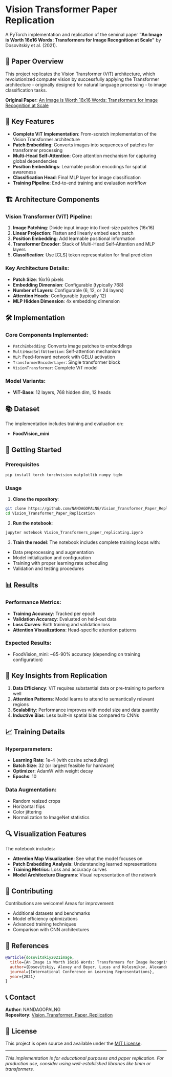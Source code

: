 
# Vision Transformer Paper Replication

A PyTorch implementation and replication of the seminal paper **"An Image is Worth 16x16 Words: Transformers for Image Recognition at Scale"** by Dosovitskiy et al. (2021).

## 📄 Paper Overview

This project replicates the Vision Transformer (ViT) architecture, which revolutionized computer vision by successfully applying the Transformer architecture - originally designed for natural language processing - to image classification tasks.

**Original Paper**: [An Image is Worth 16x16 Words: Transformers for Image Recognition at Scale](https://arxiv.org/abs/2010.11929)

## 🎯 Key Features

- **Complete ViT Implementation**: From-scratch implementation of the Vision Transformer architecture
- **Patch Embedding**: Converts images into sequences of patches for transformer processing
- **Multi-Head Self-Attention**: Core attention mechanism for capturing global dependencies
- **Position Embeddings**: Learnable position encodings for spatial awareness
- **Classification Head**: Final MLP layer for image classification
- **Training Pipeline**: End-to-end training and evaluation workflow

## 🏗️ Architecture Components

### Vision Transformer (ViT) Pipeline:
1. **Image Patching**: Divide input image into fixed-size patches (16x16)
2. **Linear Projection**: Flatten and linearly embed each patch
3. **Position Embedding**: Add learnable positional information
4. **Transformer Encoder**: Stack of Multi-Head Self-Attention and MLP layers
5. **Classification**: Use [CLS] token representation for final prediction

### Key Architecture Details:
- **Patch Size**: 16x16 pixels
- **Embedding Dimension**: Configurable (typically 768)
- **Number of Layers**: Configurable (6, 12, or 24 layers)
- **Attention Heads**: Configurable (typically 12)
- **MLP Hidden Dimension**: 4x embedding dimension

## 🛠️ Implementation

### Core Components Implemented:
- `PatchEmbedding`: Converts image patches to embeddings
- `MultiHeadSelfAttention`: Self-attention mechanism
- `MLP`: Feed-forward network with GELU activation
- `TransformerEncoderLayer`: Single transformer block
- `VisionTransformer`: Complete ViT model

### Model Variants:
- **ViT-Base**: 12 layers, 768 hidden dim, 12 heads

## 📚 Dataset

The implementation includes training and evaluation on:
- **FoodVision_mini**

## 🚀 Getting Started

### Prerequisites
```bash
pip install torch torchvision matplotlib numpy tqdm
```

### Usage

1. **Clone the repository**:
```bash
git clone https://github.com/NANDAGOPALNG/Vision_Transformer_Paper_Replication.git
cd Vision_Transformer_Paper_Replication
```

2. **Run the notebook**:
```bash
jupyter notebook Vision_Transformers_paper_replicating.ipynb
```

3. **Train the model**:
The notebook includes complete training loops with:
- Data preprocessing and augmentation
- Model initialization and configuration
- Training with proper learning rate scheduling
- Validation and testing procedures

## 📊 Results

### Performance Metrics:
- **Training Accuracy**: Tracked per epoch
- **Validation Accuracy**: Evaluated on held-out data
- **Loss Curves**: Both training and validation loss
- **Attention Visualizations**: Head-specific attention patterns

### Expected Results:
- FoodVision_mini: ~85-90% accuracy (depending on training configuration)


## 🔬 Key Insights from Replication

1. **Data Efficiency**: ViT requires substantial data or pre-training to perform well
2. **Attention Patterns**: Model learns to attend to semantically relevant regions
3. **Scalability**: Performance improves with model size and data quantity
4. **Inductive Bias**: Less built-in spatial bias compared to CNNs

## 📈 Training Details

### Hyperparameters:
- **Learning Rate**: 1e-4 (with cosine scheduling)
- **Batch Size**: 32 (or largest feasible for hardware)
- **Optimizer**: AdamW with weight decay
- **Epochs**: 10 

### Data Augmentation:
- Random resized crops
- Horizontal flips
- Color jittering
- Normalization to ImageNet statistics

## 🔍 Visualization Features

The notebook includes:
- **Attention Map Visualization**: See what the model focuses on
- **Patch Embedding Analysis**: Understanding learned representations
- **Training Metrics**: Loss and accuracy curves
- **Model Architecture Diagrams**: Visual representation of the network

## 🤝 Contributing

Contributions are welcome! Areas for improvement:
- Additional datasets and benchmarks
- Model efficiency optimizations
- Advanced training techniques
- Comparison with CNN architectures

## 📖 References

```bibtex
@article{dosovitskiy2021image,
  title={An Image is Worth 16x16 Words: Transformers for Image Recognition at Scale},
  author={Dosovitskiy, Alexey and Beyer, Lucas and Kolesnikov, Alexander and Weissenborn, Dirk and Zhai, Xiaohua and Unterthiner, Thomas and Dehghani, Mostafa and Minderer, Matthias and Heigold, Georg and Gelly, Sylvain and others},
  journal={International Conference on Learning Representations},
  year={2021}
}
```

## 📞 Contact

**Author**: NANDAGOPALNG  
**Repository**: [Vision_Transformer_Paper_Replication](https://github.com/NANDAGOPALNG/Vision_Transformer_Paper_Replication)

## 📜 License

This project is open source and available under the [MIT License](LICENSE).

---

*This implementation is for educational purposes and paper replication. For production use, consider using well-established libraries like timm or transformers.*
